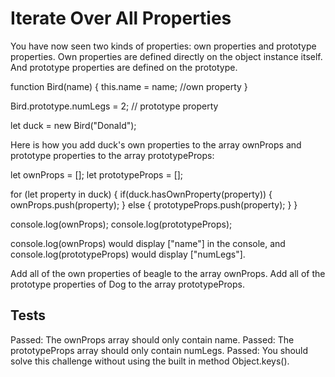 # Iterate Over All Properties

You have now seen two kinds of properties: own properties and prototype properties. Own properties are defined directly on the object instance itself. And prototype properties are defined on the prototype.

function Bird(name) {
this.name = name; //own property
}

Bird.prototype.numLegs = 2; // prototype property

let duck = new Bird("Donald");

Here is how you add duck's own properties to the array ownProps and prototype properties to the array prototypeProps:

let ownProps = [];
let prototypeProps = [];

for (let property in duck) {
if(duck.hasOwnProperty(property)) {
ownProps.push(property);
} else {
prototypeProps.push(property);
}
}

console.log(ownProps);
console.log(prototypeProps);

console.log(ownProps) would display ["name"] in the console, and console.log(prototypeProps) would display ["numLegs"].

Add all of the own properties of beagle to the array ownProps. Add all of the prototype properties of Dog to the array prototypeProps.

## Tests

Passed: The ownProps array should only contain name.
Passed: The prototypeProps array should only contain numLegs.
Passed: You should solve this challenge without using the built in method Object.keys().
